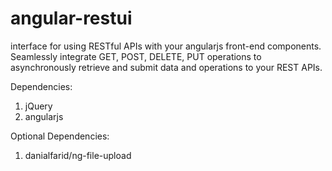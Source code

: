 # angular-restui
interface for using RESTful APIs with your angularjs front-end components.
Seamlessly integrate GET, POST, DELETE, PUT operations to asynchronously retrieve and submit data and operations to your REST APIs.

Dependencies:
1. jQuery
2. angularjs

Optional Dependencies:
1. danialfarid/ng-file-upload
